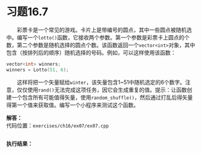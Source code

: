 # 习题16.7

&emsp;&emsp;彩票卡是一个常见的游戏。卡片上是带编号的圆点，其中一些圆点被随机选中。编写一个`lotto()`函数，它接收两个参数。第一个参数是彩票卡上圆点的个数，第二个参数是随机选择的圆点个数。该函数返回一个`vector<int>`对象，其中包含（按排列后的顺序）随机选择的号码。例如，可以这样使用该函数：
```c++
vector<int> winners;
winners = Lotto(51, 6);
```
&emsp;&emsp;这样将把一个矢量赋给`winter`，该矢量包含1\~51中随机选定的6个数字。注意，仅仅使用`rand()`无法完成这项任务，因它会生成重复的值。提示：让函数创建一个包含所有可能值得矢量，使用`random_shuffle()`，然后通过打乱后得矢量得第一个值来获取值。编写一个小程序来测试这个函数。

**解答：**  
代码位置：`exercises/ch16/ex07/ex07.cpp`
```c++

```

**执行结果：**  
```

```